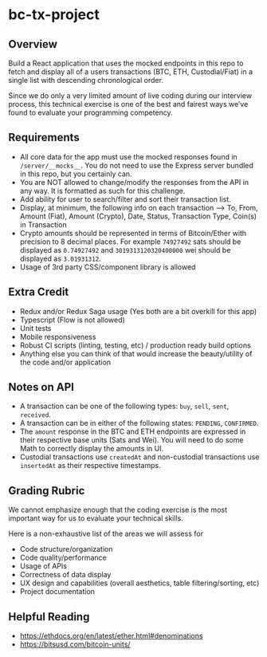 # bc-tx-project

## Overview
Build a React application that uses the mocked endpoints in this repo to fetch and display all of a users transactions
(BTC, ETH, Custodial/Fiat) in a single list with descending chronological order.

Since we do only a very limited amount of live coding during our interview process, this technical exercise is one of 
the best and fairest ways we’ve found to evaluate your programming competency.

## Requirements
- All core data for the app must use the mocked responses found in `/server/__mocks__`.  You do not need to use the Express 
  server bundled in this repo, but you certainly can.
- You are NOT allowed to change/modify the responses from the API in any way. It is formatted as such for this challenge.
- Add ability for user to search/filter and sort their transaction list.
- Display, at minimum, the following info on each transaction --> To, From, Amount (Fiat), Amount (Crypto), Date, Status, 
  Transaction Type, Coin(s) in Transaction
- Crypto amounts should be represented in terms of Bitcoin/Ether with precision to 8 decimal places. For example `74927492` sats 
should be displayed as `0.74927492` and `3019313120320400000` wei should be displayed as `3.01931312`.
- Usage of 3rd party CSS/component library is allowed

## Extra Credit
- Redux and/or Redux Saga usage (Yes both are a bit overkill for this app)
- Typescript (Flow is not allowed)
- Unit tests
- Mobile responsiveness
- Robust CI scripts (linting, testing, etc) / production ready build options
- Anything else you can think of that would increase the beauty/utility of the code and/or application

## Notes on API
- A transaction can be one of the following types: `buy`, `sell`, `sent`, `received`.
- A transaction can be in either of the following states: `PENDING`, `CONFIRMED`.
- The `amount` response in the BTC and ETH endpoints are expressed in their respective base units (Sats and Wei). You will
  need to do some Math to correctly display the amounts in UI.
- Custodial transactions use `createdAt` and non-custodial transactions use `insertedAt` as their respective timestamps.

## Grading Rubric
We cannot emphasize enough that the coding exercise is the most important way for us to evaluate your technical skills. 

Here is a non-exhaustive list of the areas we will assess for
- Code structure/organization
- Code quality/performance
- Usage of APIs
- Correctness of data display
- UX design and capabilities (overall aesthetics, table filtering/sorting, etc)
- Project documentation

## Helpful Reading
- https://ethdocs.org/en/latest/ether.html#denominations
- https://bitsusd.com/bitcoin-units/
